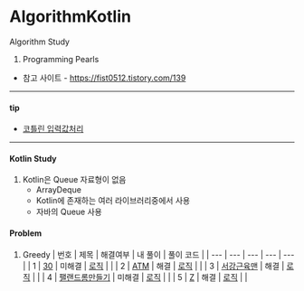 # AlgorithmKotlin

Algorithm Study

1. Programming Pearls

* 참고 사이트 - https://fist0512.tistory.com/139


<hr>

#### tip

* [코틀린 입력값처리](https://velog.io/@blucky8649/%EC%BD%94%ED%8B%80%EB%A6%B0-%EC%BD%94%ED%8B%80%EB%A6%B0%EC%97%90%EC%84%9C%EC%9D%98-%EC%9E%85%EB%A0%A5%EA%B0%92-%EC%B2%98%EB%A6%AC-%EB%B0%A9%EB%B2%95-feat.-%EC%95%8C%EA%B3%A0%EB%A6%AC%EC%A6%98-%EB%AC%B8%EC%A0%9C%ED%92%80%EC%9D%B4-%EA%BF%80%ED%8C%81)


<hr>

#### Kotlin Study
   1. Kotlin은 Queue 자료형이 없음
      * ArrayDeque
      * Kotlin에 존재하는 여러 라이브러리중에서 사용
      * 자바의 Queue 사용

#### Problem

1. Greedy
   | 번호 | 제목 | 해결여부 | 내 풀이 | 풀이 코드 |
   | --- | --- | --- | --- | --- |
   | 1 | [30](https://www.acmicpc.net/problem/10610) | 미해결 | [로직](src/algorithm/greedy/back10610Second.kt) | |
   | 2 | [ATM](https://www.acmicpc.net/problem/11399) | 해결 | [로직](src/algorithm/greedy/back11399.kt) | |
   | 3 | [서강근육맨](https://www.acmicpc.net/problem/20300) | 해결 | [로직](src/algorithm/greedy/back20300.kt) | |
   | 4 | [팰랜드롬만들기](https://www.acmicpc.net/problem/1254) | 미해결 | [로직](src/algorithm/greedy/back1254.kt) | |
   | 5 | [Z](https://www.acmicpc.net/problem/1074) | 해결 | [로직](src/algorithm/greedy/back11399.kt) | |
   
   